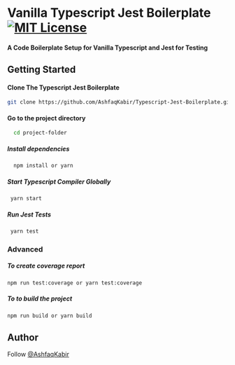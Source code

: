 # Vanilla Typescript Jest Boilerplate [![MIT License](https://img.shields.io/badge/License-MIT-green.svg)](https://choosealicense.com/licenses/mit/)

#### A Code Boilerplate Setup for Vanilla Typescript and Jest for Testing

## Getting Started

#### Clone The Typescript Jest Boilerplate

```bash
git clone https://github.com/AshfaqKabir/Typescript-Jest-Boilerplate.git
```

#### Go to the project directory

```bash
  cd project-folder
```

##### Install dependencies

```bash
  npm install or yarn
```

##### Start Typescript Compiler Globally

```bash
 yarn start
```

##### Run Jest Tests

```bash
 yarn test
```

### Advanced
##### To create coverage report

```bash
npm run test:coverage or yarn test:coverage
```
##### To to build the project
```bash
npm run build or yarn build
```

## Author

Follow [@AshfaqKabir](https://github.com/AshfaqKabir) 
